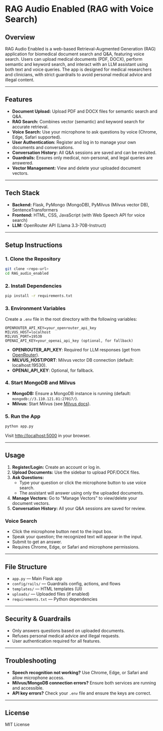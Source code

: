 # RAG Audio Enabled (RAG with Voice Search)

## Overview

RAG Audio Enabled is a web-based Retrieval-Augmented Generation (RAG) application for biomedical document search and Q&A, featuring voice search. Users can upload medical documents (PDF, DOCX), perform semantic and keyword search, and interact with an LLM assistant using both text and voice queries. The app is designed for medical researchers and clinicians, with strict guardrails to avoid personal medical advice and illegal content.

---

## Features

- **Document Upload:** Upload PDF and DOCX files for semantic search and Q&A.
- **RAG Search:** Combines vector (semantic) and keyword search for accurate retrieval.
- **Voice Search:** Use your microphone to ask questions by voice (Chrome, Edge, Safari supported).
- **User Authentication:** Register and log in to manage your own documents and conversations.
- **Conversation History:** All Q&A sessions are saved and can be revisited.
- **Guardrails:** Ensures only medical, non-personal, and legal queries are answered.
- **Vector Management:** View and delete your uploaded document vectors.

---

## Tech Stack

- **Backend:** Flask, PyMongo (MongoDB), PyMilvus (Milvus vector DB), SentenceTransformers
- **Frontend:** HTML, CSS, JavaScript (with Web Speech API for voice search)
- **LLM:** OpenRouter API (Llama 3.3-70B-Instruct)

---

## Setup Instructions

### 1. Clone the Repository
```bash
git clone <repo-url>
cd RAG_audio_enabled
```

### 2. Install Dependencies
```bash
pip install -r requirements.txt
```

### 3. Environment Variables
Create a `.env` file in the root directory with the following variables:

```
OPENROUTER_API_KEY=your_openrouter_api_key
MILVUS_HOST=localhost
MILVUS_PORT=19530
OPENAI_API_KEY=your_openai_api_key (optional, for fallback)
```

- **OPENROUTER_API_KEY**: Required for LLM responses (get from [OpenRouter](https://openrouter.ai/)).
- **MILVUS_HOST/PORT**: Milvus vector DB connection (default: localhost:19530).
- **OPENAI_API_KEY**: Optional, for fallback.

### 4. Start MongoDB and Milvus
- **MongoDB:** Ensure a MongoDB instance is running (default: `mongodb://3.110.121.81:27017/`).
- **Milvus:** Start Milvus (see [Milvus docs](https://milvus.io/docs/install_standalone-docker.md)).

### 5. Run the App
```bash
python app.py
```
Visit [http://localhost:5000](http://localhost:5000) in your browser.

---

## Usage

1. **Register/Login:** Create an account or log in.
2. **Upload Documents:** Use the sidebar to upload PDF/DOCX files.
3. **Ask Questions:**
   - Type your question or click the microphone button to use voice search.
   - The assistant will answer using only the uploaded documents.
4. **Manage Vectors:** Go to "Manage Vectors" to view/delete your document vectors.
5. **Conversation History:** All your Q&A sessions are saved for review.

### Voice Search
- Click the microphone button next to the input box.
- Speak your question; the recognized text will appear in the input.
- Submit to get an answer.
- Requires Chrome, Edge, or Safari and microphone permissions.

---

## File Structure

- `app.py` — Main Flask app
- `config/rails/` — Guardrails config, actions, and flows
- `templates/` — HTML templates (UI)
- `uploads/` — Uploaded files (if enabled)
- `requirements.txt` — Python dependencies

---

## Security & Guardrails
- Only answers questions based on uploaded documents.
- Refuses personal medical advice and illegal requests.
- User authentication required for all features.

---

## Troubleshooting
- **Speech recognition not working?** Use Chrome, Edge, or Safari and allow microphone access.
- **Milvus/MongoDB connection errors?** Ensure both services are running and accessible.
- **API key errors?** Check your `.env` file and ensure the keys are correct.

---

## License
MIT License 